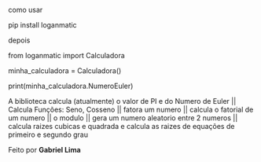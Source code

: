 como usar

pip install loganmatic

depois

from loganmatic import Calculadora

minha_calculadora = Calculadora()

print(minha_calculadora.NumeroEuler)

A biblioteca calcula (atualmente) o valor de PI e do Numero de Euler ||
Calcula Funções: Seno, Cosseno ||
fatora um numero || 
calcula o fatorial de um numero || 
o modulo || 
gera um numero aleatorio entre 2 numeros || 
calcula raizes cubicas e quadrada e calcula as raizes de equações de primeiro e segundo grau

Feito por **Gabriel Lima**
